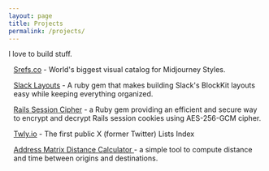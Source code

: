 ```yaml
---
layout: page
title: Projects
permalink: /projects/
---
```

<div>
<p>I love to build stuff.</p>
</div>

<div style="padding-left: 10px;">
<p><a href="https://srefs.co">Srefs.co</a> - World's biggest visual catalog for Midjourney Styles.
<p><a href="https://github.com/bgvo/slack_layouts">Slack Layouts</a> - A ruby gem that makes building Slack's BlockKit layouts easy while keeping everything organized.</p>
<p><a href="https://github.com/bgvo/rails_session_cipher">Rails Session Cipher</a> - a Ruby gem providing an efficient and secure way to encrypt and decrypt Rails session cookies using AES-256-GCM cipher.</p>
<p><a href="https://twly.io">Twly.io</a> - The first public X (former Twitter) Lists Index</p>
<p><a href="https://distance-3e5ce3957ab8.herokuapp.com/">Address Matrix Distance Calculator </a> - a simple tool to compute distance and time between origins and destinations.</p>
</div>